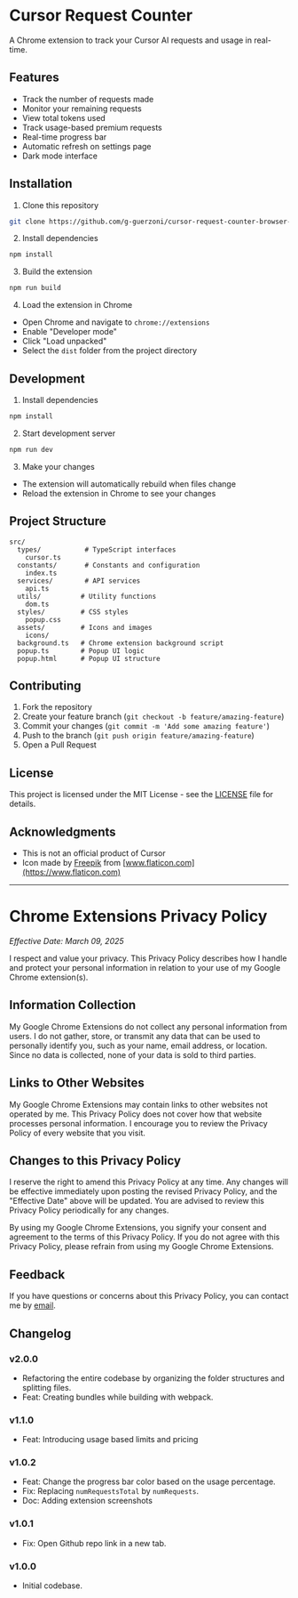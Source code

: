 # Cursor Request Counter

A Chrome extension to track your Cursor AI requests and usage in real-time.

## Features

- Track the number of requests made
- Monitor your remaining requests
- View total tokens used
- Track usage-based premium requests
- Real-time progress bar
- Automatic refresh on settings page
- Dark mode interface

## Installation

1. Clone this repository
```bash
git clone https://github.com/g-guerzoni/cursor-request-counter-browser-extension.git
```

2. Install dependencies
```bash
npm install
```

3. Build the extension
```bash
npm run build
```

4. Load the extension in Chrome
- Open Chrome and navigate to `chrome://extensions`
- Enable "Developer mode"
- Click "Load unpacked"
- Select the `dist` folder from the project directory

## Development

1. Install dependencies
```bash
npm install
```

2. Start development server
```bash
npm run dev
```

3. Make your changes
- The extension will automatically rebuild when files change
- Reload the extension in Chrome to see your changes

## Project Structure

```
src/
  types/           # TypeScript interfaces
    cursor.ts
  constants/       # Constants and configuration
    index.ts
  services/        # API services
    api.ts
  utils/          # Utility functions
    dom.ts
  styles/         # CSS styles
    popup.css
  assets/         # Icons and images
    icons/
  background.ts   # Chrome extension background script
  popup.ts        # Popup UI logic
  popup.html      # Popup UI structure
```

## Contributing

1. Fork the repository
2. Create your feature branch (`git checkout -b feature/amazing-feature`)
3. Commit your changes (`git commit -m 'Add some amazing feature'`)
4. Push to the branch (`git push origin feature/amazing-feature`)
5. Open a Pull Request

## License

This project is licensed under the MIT License - see the [LICENSE](LICENSE) file for details.

## Acknowledgments

- This is not an official product of Cursor
- Icon made by [Freepik](https://www.freepik.com) from [www.flaticon.com](https://www.flaticon.com)

---

# Chrome Extensions Privacy Policy

_Effective Date: March 09, 2025_

I respect and value your privacy. This Privacy Policy describes how I handle and protect your personal information in relation to your use of my Google Chrome extension(s).

## Information Collection

My Google Chrome Extensions do not collect any personal information from users. I do not gather, store, or transmit any data that can be used to personally identify you, such as your name, email address, or location. Since no data is collected, none of your data is sold to third parties.

## Links to Other Websites

My Google Chrome Extensions may contain links to other websites not operated by me. This Privacy Policy does not cover how that website processes personal information. I encourage you to review the Privacy Policy of every website that you visit.

## Changes to this Privacy Policy

I reserve the right to amend this Privacy Policy at any time. Any changes will be effective immediately upon posting the revised Privacy Policy, and the "Effective Date" above will be updated. You are advised to review this Privacy Policy periodically for any changes.

By using my Google Chrome Extensions, you signify your consent and agreement to the terms of this Privacy Policy. If you do not agree with this Privacy Policy, please refrain from using my Google Chrome Extensions.

## Feedback

If you have questions or concerns about this Privacy Policy, you can contact me by [email](mailto:guerzoni.guilherme@gmail.com).

## Changelog

### v2.0.0
- Refactoring the entire codebase by organizing the folder structures and splitting files.
- Feat: Creating bundles while building with webpack.

### v1.1.0
- Feat: Introducing usage based limits and pricing 

### v1.0.2
- Feat: Change the progress bar color based on the usage percentage.
- Fix: Replacing `numRequestsTotal` by `numRequests`.
- Doc: Adding extension screenshots

### v1.0.1
- Fix: Open Github repo link in a new tab.

### v1.0.0
- Initial codebase.